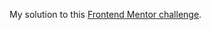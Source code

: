 My solution to this [Frontend Mentor challenge](https://www.frontendmentor.io/challenges/password-generator-app-Mr8CLycqjh).
